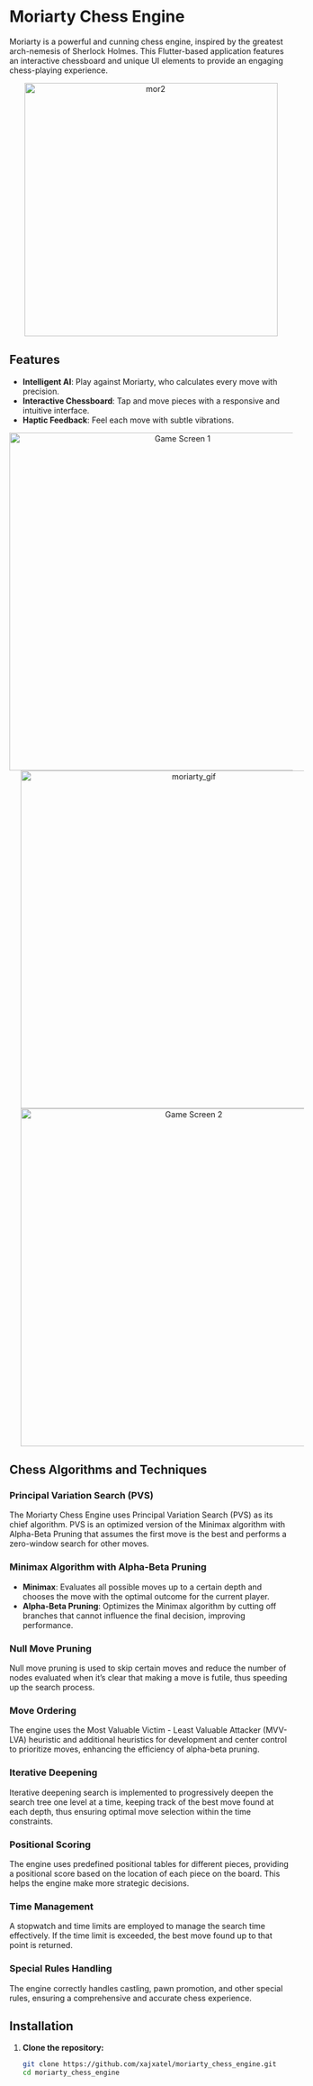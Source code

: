 # Moriarty Chess Engine

Moriarty is a powerful and cunning chess engine, inspired by the greatest arch-nemesis of Sherlock Holmes. This Flutter-based application features an interactive chessboard and unique UI elements to provide an engaging chess-playing experience.

<p align="center">
  <img src="https://github.com/xajxatel/moriarty_chess_engine/assets/137952206/ac1ba677-783c-4dc0-a369-775a5b5e8816" alt="mor2" height="450">
</p>

## Features

- **Intelligent AI**: Play against Moriarty, who calculates every move with precision.
- **Interactive Chessboard**: Tap and move pieces with a responsive and intuitive interface.
- **Haptic Feedback**: Feel each move with subtle vibrations.

<p align="center">
  <img src="https://github.com/xajxatel/moriarty_chess_engine/assets/137952206/de9d88d1-f93a-4232-a019-69fb5781e044" alt="Game Screen 1" height="600" style="margin-right: 20px;">
  <img src="https://github.com/xajxatel/moriarty_chess_engine/assets/137952206/6769f3e9-dd98-4003-bf1d-c227804df626" alt="moriarty_gif" height="600" style="margin: 0 20px;">
  <img src="https://github.com/xajxatel/moriarty_chess_engine/assets/137952206/cd381f18-172e-474c-8e1d-1d64b7632b3e" alt="Game Screen 2" height="600" style="margin-left: 20px;">
</p>

## Chess Algorithms and Techniques

### Principal Variation Search (PVS)

The Moriarty Chess Engine uses Principal Variation Search (PVS) as its chief algorithm. PVS is an optimized version of the Minimax algorithm with Alpha-Beta Pruning that assumes the first move is the best and performs a zero-window search for other moves.

### Minimax Algorithm with Alpha-Beta Pruning

- **Minimax**: Evaluates all possible moves up to a certain depth and chooses the move with the optimal outcome for the current player.
- **Alpha-Beta Pruning**: Optimizes the Minimax algorithm by cutting off branches that cannot influence the final decision, improving performance.

### Null Move Pruning

Null move pruning is used to skip certain moves and reduce the number of nodes evaluated when it’s clear that making a move is futile, thus speeding up the search process.

### Move Ordering

The engine uses the Most Valuable Victim - Least Valuable Attacker (MVV-LVA) heuristic and additional heuristics for development and center control to prioritize moves, enhancing the efficiency of alpha-beta pruning.

### Iterative Deepening

Iterative deepening search is implemented to progressively deepen the search tree one level at a time, keeping track of the best move found at each depth, thus ensuring optimal move selection within the time constraints.

### Positional Scoring

The engine uses predefined positional tables for different pieces, providing a positional score based on the location of each piece on the board. This helps the engine make more strategic decisions.

### Time Management

A stopwatch and time limits are employed to manage the search time effectively. If the time limit is exceeded, the best move found up to that point is returned.

### Special Rules Handling

The engine correctly handles castling, pawn promotion, and other special rules, ensuring a comprehensive and accurate chess experience.

## Installation

1. **Clone the repository:**

   ```sh
   git clone https://github.com/xajxatel/moriarty_chess_engine.git
   cd moriarty_chess_engine
